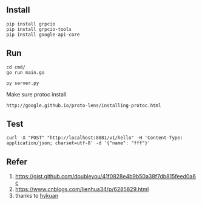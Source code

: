 ## Install

```
pip install grpcio
pip install grpcio-tools
pip install google-api-core
```

## Run

```
cd cmd/
go run main.go
```

```
py server.py
```

Make sure protoc install
```
http://google.github.io/proto-lens/installing-protoc.html
```

## Test

```
curl -X "POST" "http://localhost:8081/v1/hello" -H 'Content-Type: application/json; charset=utf-8' -d '{"name": "fff"}'
```


## Refer

1. https://gist.github.com/doubleyou/41f0828e4b9b50a38f7db815feed0a6c
2. https://www.cnblogs.com/lienhua34/p/6285829.html
3. thanks to [hykuan](https://github.com/hykuan)
